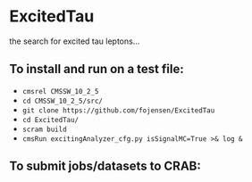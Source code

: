 # ExcitedTau
the search for excited tau leptons...

## To install and run on a test file:
* `cmsrel CMSSW_10_2_5`
* `cd CMSSW_10_2_5/src/`
* `git clone https://github.com/fojensen/ExcitedTau`
* `cd ExcitedTau/`
* `scram build`
* `cmsRun excitingAnalyzer_cfg.py isSignalMC=True >& log &`

## To submit jobs/datasets to CRAB:

